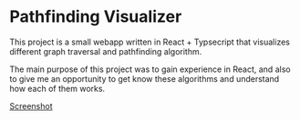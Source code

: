 # Pathfinding Visualizer

This project is a small webapp written in React + Typsecript that visualizes different graph traversal and pathfinding algorithm. 

The main purpose of this project was to gain experience in React, and also to give me an opportunity to get know these algorithms and understand how each of them works.  

[Screenshot](src/assets/screenshot.PNG)
